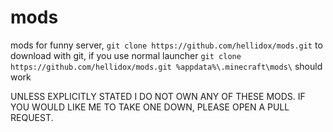 # mods
mods for funny server, `git clone https://github.com/hellidox/mods.git` to download with git, if you use normal launcher `git clone https://github.com/hellidox/mods.git %appdata%\.minecraft\mods\` should work


UNLESS EXPLICITLY STATED I DO NOT OWN ANY OF THESE MODS. IF YOU WOULD LIKE ME TO TAKE ONE DOWN, PLEASE OPEN A PULL REQUEST.
